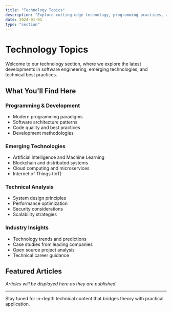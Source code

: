 ```yaml
---
title: "Technology Topics"
description: "Explore cutting-edge technology, programming practices, and technical innovations"
date: 2024-01-01
type: "section"
---
```


# Technology Topics

Welcome to our technology section, where we explore the latest developments in software engineering, emerging technologies, and technical best practices.

## What You'll Find Here

### Programming & Development
- Modern programming paradigms
- Software architecture patterns
- Code quality and best practices
- Development methodologies

### Emerging Technologies
- Artificial Intelligence and Machine Learning
- Blockchain and distributed systems
- Cloud computing and microservices
- Internet of Things (IoT)

### Technical Analysis
- System design principles
- Performance optimization
- Security considerations
- Scalability strategies

### Industry Insights
- Technology trends and predictions
- Case studies from leading companies
- Open source project analysis
- Technical career guidance

## Featured Articles

*Articles will be displayed here as they are published.*

---

Stay tuned for in-depth technical content that bridges theory with practical application.
